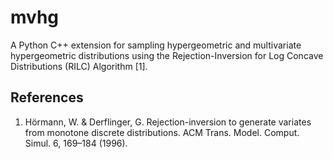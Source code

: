# mvhg

A Python C++ extension for sampling hypergeometric and multivariate hypergeometric distributions using the Rejection-Inversion for Log Concave Distributions (RILC) Algorithm [1].
 
## References

1. Hörmann, W. & Derflinger, G. Rejection-inversion to generate variates from monotone discrete distributions. ACM Trans. Model. Comput. Simul. 6, 169–184 (1996).
